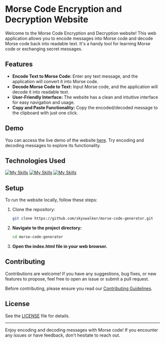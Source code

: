# Morse Code Encryption and Decryption Website

Welcome to the Morse Code Encryption and Decryption website! This web application allows you to encode messages into Morse code and decode Morse code back into readable text. It's a handy tool for learning Morse code or exchanging secret messages.

## Features

- **Encode Text to Morse Code:** Enter any text message, and the application will convert it into Morse code.
- **Decode Morse Code to Text:** Input Morse code, and the application will decode it into readable text.
- **User-Friendly Interface:** The website has a clean and intuitive interface for easy navigation and usage.
- **Copy and Paste Functionality:** Copy the encoded/decoded message to the clipboard with just one click.

## Demo

You can access the live demo of the website [here](https://skyxwalker.github.io/morse-code-generator/). Try encoding and decoding messages to explore its functionality.

## Technologies Used

[![My Skills](https://skillicons.dev/icons?i=html&perline=4)]()
[![My Skills](https://skillicons.dev/icons?i=css&perline=4)]()
[![My Skills](https://skillicons.dev/icons?i=js&perline=4)]()


## Setup

To run the website locally, follow these steps:

1. Clone the repository:

    ```bash              
    git clone https://github.com/skyxwalker/morse-code-generator.git
    ```

2. **Navigate to the project directory:**

    ```bash
    cd morse-code-generator
    ```

3. **Open the index.html file in your web browser.**

## Contributing

Contributions are welcome! If you have any suggestions, bug fixes, or new features to propose, feel free to open an issue or submit a pull request.

Before contributing, please ensure you read our [Contributing Guidelines](CONTRIBUTING.md).

## License

See the [LICENSE](LICENSE) file for details.

---

Enjoy encoding and decoding messages with Morse code! If you encounter any issues or have feedback, don't hesitate to reach out.
